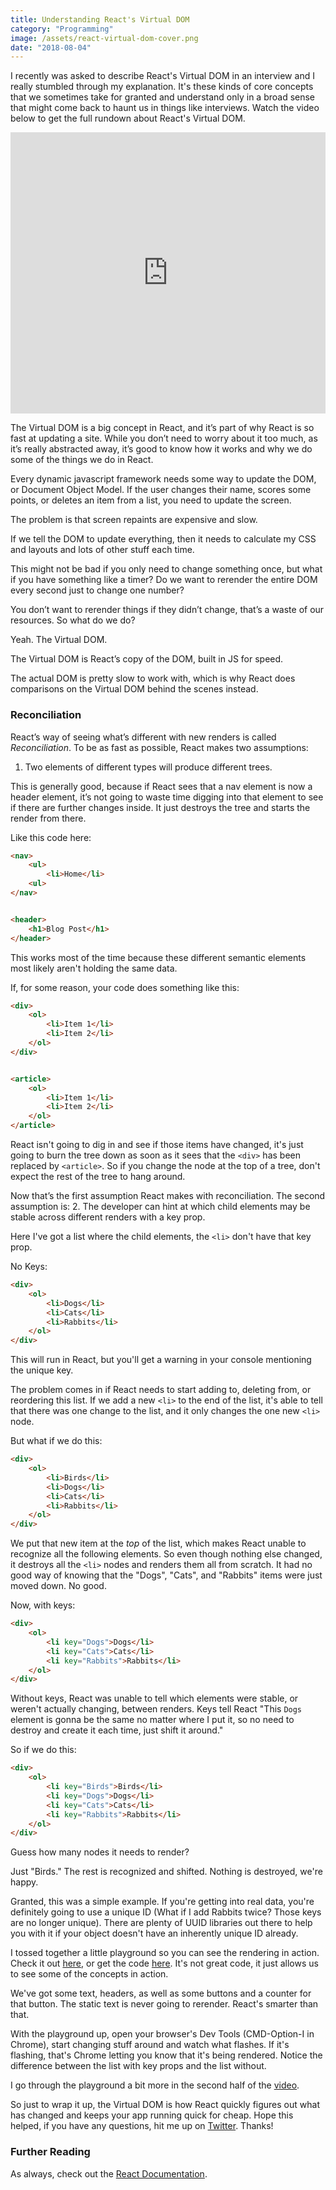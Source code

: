 ```yaml
---
title: Understanding React's Virtual DOM
category: "Programming"
image: /assets/react-virtual-dom-cover.png
date: "2018-08-04"
---
```


I recently was asked to describe React's Virtual DOM in an interview and I really stumbled through my explanation. It's these kinds of core concepts that we sometimes take for granted and understand only in a broad sense that might come back to haunt us in things like interviews. Watch the video below to get the full rundown about React's Virtual DOM.

<iframe width="100%" height="450px" src="https://www.youtube.com/embed/hnQcDtXZC6g" frameborder="0" allow="autoplay; encrypted-media" allowfullscreen></iframe>

The Virtual DOM is a big concept in React, and it’s part of why React is so fast at updating a site. While you don’t need to worry about it too much, as it’s really abstracted away, it’s good to know how it works and why we do some of the things we do in React.

Every dynamic javascript framework needs some way to update the DOM, or Document Object Model. If the user changes their name, scores some points, or deletes an item from a list, you need to update the screen.

The problem is that screen repaints are expensive and slow.

If we tell the DOM to update everything, then it needs to calculate my CSS and layouts and lots of other stuff each time.

This might not be bad if you only need to change something once, but what if you have something like a timer? Do we want to rerender the entire DOM every second just to change one number?

You don’t want to rerender things if they didn’t change, that’s a waste of our resources. So what do we do?

Yeah. The Virtual DOM.

The Virtual DOM is React’s copy of the DOM, built in JS for speed.

The actual DOM is pretty slow to work with, which is why React does comparisons on the Virtual DOM behind the scenes instead.

### Reconciliation
React’s way of seeing what’s different with new renders is called *Reconciliation*. To be as fast as possible, React makes two assumptions:

1. Two elements of different types will produce different trees.

This is generally good, because if React sees that a nav element is now a header element, it’s not going to waste time digging into that element to see if there are further changes inside. It just destroys the tree and starts the render from there.

Like this code here:
```html
<nav>
	<ul>
		<li>Home</li>
	<ul>
</nav>


<header>
	<h1>Blog Post</h1>
</header>
```
This works most of the time because these different semantic elements most likely aren't holding the same data.

If, for some reason, your code does something like this: 
```html
<div>
	<ol>
		<li>Item 1</li>
		<li>Item 2</li>
	</ol>
</div> 


<article>
	<ol>
		<li>Item 1</li>
		<li>Item 2</li>
	</ol>
</article> 
```
React isn't going to dig in and see if those items have changed, it's just going to burn the tree down as soon as it sees that the `<div>` has been replaced by `<article>`. So if you change the node at the top of a tree, don't expect the rest of the tree to hang around.

Now that’s the first assumption React makes with reconciliation. The second assumption is:
2. The developer can hint at which child elements may be stable across different renders with a key prop.

Here I've got a list where the child elements, the `<li>` don't have that key prop. 

No Keys:
```html
<div>
	<ol>
		<li>Dogs</li>
		<li>Cats</li>
		<li>Rabbits</li>
	</ol>
</div> 
```

This will run in React, but you'll get a warning in your console mentioning the unique key.

The problem comes in if React needs to start adding to, deleting from, or reordering this list. If we add a new `<li>` to the end of the list, it's able to tell that there was one change to the list, and it only changes the one new `<li>` node.

But what if we do this:
```html
<div>
	<ol>
		<li>Birds</li>
		<li>Dogs</li>
		<li>Cats</li>
		<li>Rabbits</li>
	</ol>
</div> 
```

We put that new item at the *top* of the list, which makes React unable to recognize all the following elements. So even though nothing else changed, it destroys all the `<li>` nodes and renders them all from scratch. It had no good way of knowing that the "Dogs", "Cats", and "Rabbits" items were just moved down. No good.

Now, with keys:
```html
<div>
	<ol>
		<li key="Dogs">Dogs</li>
		<li key="Cats">Cats</li>
		<li key="Rabbits">Rabbits</li>
	</ol>
</div> 
```
Without keys, React was unable to tell which elements were stable, or weren't actually changing, between renders. Keys tell React "This `Dogs` element is gonna be the same no matter where I put it, so no need to destroy and create it each time, just shift it around."

So if we do this:
```html
<div>
	<ol>
		<li key="Birds">Birds</li>
		<li key="Dogs">Dogs</li>
		<li key="Cats">Cats</li>
		<li key="Rabbits">Rabbits</li>
	</ol>
</div> 
```
Guess how many nodes it needs to render?

Just "Birds." The rest is recognized and shifted. Nothing is destroyed, we're happy.


Granted, this was a simple example. If you're getting into real data, you're definitely going to use a unique ID (What if I add Rabbits twice? Those keys are no longer unique). There are plenty of UUID libraries out there to help you with it if your object doesn't have an inherently unique ID already.



I tossed together a little playground so you can see the rendering in action. Check it out [here](https://playground.atrost.com/virtualdom), or get the code [here](https://github.com/a-trost/react-playground/blob/master/src/VirtualDom.js). It's not great code, it just allows us to see some of the concepts in action.

We've got some text, headers, as well as some buttons and a counter for that button. The static text is never going to rerender. React's smarter than that.

With the playground up, open your browser's Dev Tools (CMD-Option-I in Chrome), start changing stuff around and watch what flashes. If it's flashing, that's Chrome letting you know that it's being rendered. Notice the difference between the list with key props and the list without.

I go through the playground a bit more in the second half of the [video](https://www.youtube.com/watch?v=hnQcDtXZC6g).

So just to wrap it up, the Virtual DOM is how React quickly figures out what has changed and keeps your app running quick for cheap. Hope this helped, if you have any questions, hit me up on [Twitter](https://twitter.com/MisterTrost). Thanks!

### Further Reading
As always, check out the [React Documentation](https://reactjs.org/docs/faq-internals.html).